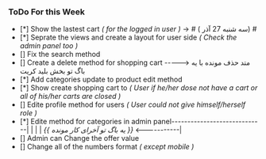 ### ToDo For this Week ###

- [*] Show the lastest cart *( for the logged in user )* -> # (  سه شنبه  27 آذر) #
- [*] Seprate the views and create a layout for user side *( Check the admin panel too )*
- [] Fix the search method 
- [] Create a delete method for shopping cart -----> متد حذف مونده با یه باگ تو بخش بلید کریت
- [*] Add categories update to product edit method
- [*] Show create shopping cart to *( User if he/her dose not have a cart or all of his/her carts are closed )*
- [] Edite profile method for users *( User could not give himself/herself role )*
- [*] Edite method for categories in admin panel-----------------------------|
                                                                            |
                                                                            |
                                                                            |
                        *{{ یه باگ تو آخرای کار مونده }}*       <-----------|
- [] Admin can Change the offer value 
- [] Change all of the numbers format *( except mobile )* 














